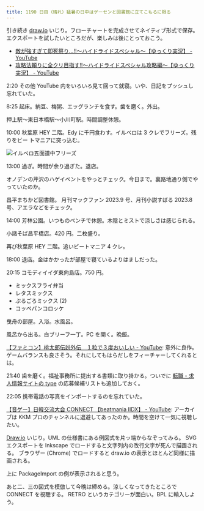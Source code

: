```yaml
---
title: 1190 日目（晴れ）猛暑の日中はゲーセンと図書館に立てこもるに限る
---
```


引き続き [draw.io] いじり。フローチャートを完成させてネイティブ形式で保存。
エクスポートを試したいところだが、楽しみは後にとっておこう。

* [敵が強すぎて即死祭り...!!～ハイドライドスペシャル～【ゆっくり実況】 - YouTube](https://www.youtube.com/watch?v=jnmbvKAh6Nk)
* [攻略法頼りに全クリ目指す!!～ハイドライドスペシャル攻略編～【ゆっくり実況】 - YouTube](https://www.youtube.com/watch?v=iDS0llT9L9Q)

2:20 その他 YouTube 内をいろいろ見て回って就寝。いや、日記をプッシュし忘れていた。

8:25 起床。納豆、梅粥、エッグランチを食す。歯を磨く。外出。

押上駅～東日本橋駅～小川町駅。時間調整休憩。

10:00 秋葉原 HEY 二階。Edy に千円食わす。イルベロは 3 クレでフリーズ。残りをビー
トマニアに突っ込む。

![イルベロ五面道中フリーズ](https://pbs.twimg.com/media/F2SYZHBbUAA191j?format=jpg&name=small)

13:00 過ぎ。時間が余り過ぎた。退店。

オノデンの芹沢のハゲイベントをやっとチェック。今日まで。裏路地通り側でやっていたのか。

昌平まちかど図書館。
月刊マックファン 2023.9 号、月刊小説すばる 2023.8 号、アエラなどをチェック。

14:00 芳林公園。いつものベンチで休憩。木陰とミストで涼しさは感じられる。

小諸そば昌平橋店。420 円。二枚盛り。

再び秋葉原 HEY 二階。追いビートマニア 4 クレ。

18:00 退店。金はかかったが部屋で寝ているよりはましだった。

20:15 コモディイイダ東向島店。750 円。

* ミックスフライ弁当
* レタスミックス
* ぷるごろミックス (2)
* コッペパンコロッケ

曳舟の部屋。入浴。水風呂。

風呂から出る。白ブリーフ一丁。PC を開く。晩飯。

[【ファミコン】桃太郎伝説外伝　１粒で３度おいしい - YouTube](https://www.youtube.com/watch?v=ZT3MiQT7EKs):
意外に良作。ゲームバランスも良さそう。それにしてもはらだしをフィーチャーしてくれるとは。

21:40 歯を磨く。福祉事務所に提出する書類に取り掛かる。ついでに
[転職・求人情報サイトの type](https://type.jp/) の応募候補リストも追加しておく。

22:05 携帯電話の写真をインポートするのを忘れていた。

[【音ゲー】日韓交流大会 CONNECT 【beatmania IIDX】 - YouTube](https://www.youtube.com/watch?v=uOLsZe1xz5w):
アーカイブは KKM プロのチャンネルに退避してあったのか。時間を空けて一気に視聴したい。

[Draw.io] いじり。UML の仕様書にある例図式を片ッ端からなぞってみる。
SVG エクスポートを Inkscape でロードすると文字列内の改行文字が死んで描画される。
ブラウザー (Chrome) でロードすると draw.io の表示とほとんど同様に描画される。

<object type="image/svg+xml" data="{{ '/assets/images/20230730-uml.svg' | relative_url }}"></object>

上に PackageImport の例が表示されると思う。

あと二、三の図式を模倣して今晩は締める。涼しくなってきたところで CONNECT を視聴する。
RETRO というカテゴリーが面白い。BPL に輸入しよう。

[draw.io]: https://www.drawio.com/
